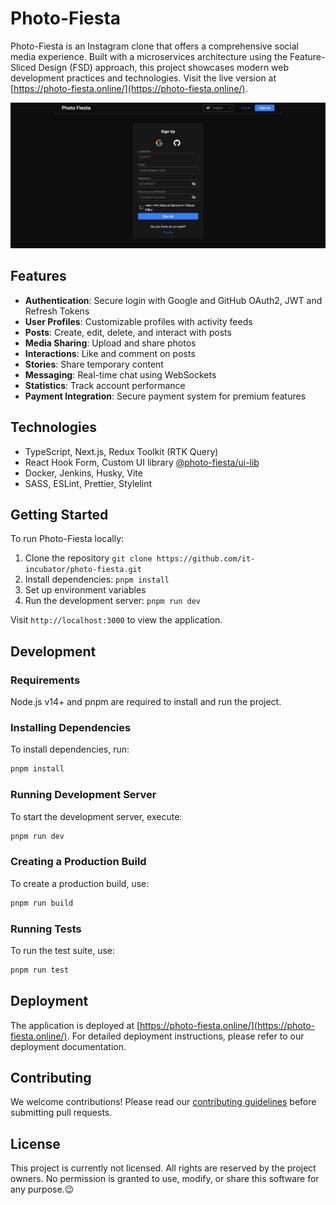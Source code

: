 
# Photo-Fiesta

Photo-Fiesta is an Instagram clone that offers a comprehensive social media experience. Built with a microservices architecture using the Feature-Sliced Design (FSD) approach, this project showcases modern web development practices and technologies. Visit the live version at [https://photo-fiesta.online/](https://photo-fiesta.online/).

![photo-fiesta.online](src/shared/assets/img/screen_photo-fiesta.png)

## Features

- **Authentication**: Secure login with Google and GitHub OAuth2, JWT and Refresh Tokens
- **User Profiles**: Customizable profiles with activity feeds
- **Posts**: Create, edit, delete, and interact with posts
- **Media Sharing**: Upload and share photos
- **Interactions**: Like and comment on posts
- **Stories**: Share temporary content
- **Messaging**: Real-time chat using WebSockets
- **Statistics**: Track account performance
- **Payment Integration**: Secure payment system for premium features

## Technologies

- TypeScript, Next.js, Redux Toolkit (RTK Query)
- React Hook Form, Custom UI library [@photo-fiesta/ui-lib](https://www.npmjs.com/package/@photo-fiesta/ui-lib)
- Docker, Jenkins, Husky, Vite
- SASS, ESLint, Prettier, Stylelint

## Getting Started

To run Photo-Fiesta locally:

1. Clone the repository `git clone https://github.com/it-incubator/photo-fiesta.git`
2. Install dependencies: `pnpm install`
3. Set up environment variables
4. Run the development server: `pnpm run dev`

Visit `http://localhost:3000` to view the application.

## Development

### Requirements

Node.js v14+ and pnpm are required to install and run the project.

### Installing Dependencies

To install dependencies, run:

```bash
pnpm install
```

### Running Development Server

To start the development server, execute:

```bash
pnpm run dev
```

### Creating a Production Build

To create a production build, use:

```bash
pnpm run build
```

### Running Tests

To run the test suite, use:

```bash
pnpm run test
```

## Deployment

The application is deployed at [https://photo-fiesta.online/](https://photo-fiesta.online/). For detailed deployment instructions, please refer to our deployment documentation.

## Contributing

We welcome contributions! Please read our [contributing guidelines](./contributing.md) before submitting pull requests.

## License

This project is currently not licensed. All rights are reserved by the project owners. No permission is granted to use, modify, or share this software for any purpose.😉